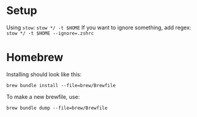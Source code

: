 # Setup

Using `stow`: `stow */ -t $HOME`
If you want to ignore something, add regex: `stow */ -t $HOME --ignore=.zshrc`

# Homebrew

Installing should look like this:
```shell
brew bundle install --file=brew/Brewfile
```

To make a new brewfile, use:
```shell
brew bundle dump --file=brew/Brewfile
```
